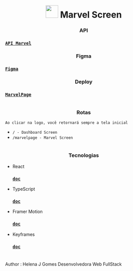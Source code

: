 <h1 align = "center">
	<img src="https://www.svgrepo.com/show/153/superheroe.svg" alt='' width='40px' height='40px'/>
	Marvel Screen
</h1>

<h3 align = "center">
	API
</h3>

### [`API Marvel`](https://developer.marvel.com/documentation/getting_started)

<h3 align = "center">
	Figma
</h3>

### [`Figma`](https://www.figma.com/file/qPNEU9AH92T67hYqkBcl8t/Marvel-Screen?type=design&node-id=0%3A1&mode=design&t=aljfZLcYLxWubuHQ-1)

<h3 align = "center">
	Deploy
</h3>

### [`MarvelPage`](https://pokescreen.vercel.app/)

#

<h3 align = "center">
	Rotas
</h3>

`Ao clicar na logo, você retornará sempre a tela inicial`

- `/ - Dashboard Screen`
- `/marvelpage - Marvel Screen`

#

<h3 align = "center">
	Tecnologias
</h3>

- React

  ### [`doc`](https://pt-br.reactjs.org/docs/getting-started.html)

- TypeScript

  ### [`doc`](https://www.typescriptlang.org/docs/)

- Framer Motion

  ### [`doc`](https://www.npmjs.com/package/framer-motion)

- Keyframes

  ### [`doc`](https://developer.mozilla.org/pt-BR/docs/Web/CSS/@keyframes)

#

Author : Helena J Gomes Desenvolvedora Web FullStack

